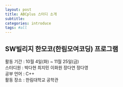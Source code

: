 ```yaml
---
layout: post
title: ABCplus 스터디 소개
subtitle:
categories: introduce
tags: #all
---
```

## SW빌리지 한모코(한림모여코딩) 프로그램
활동 기간 : 10월 4일(화) ~ 11월 25일(금)   
스터디원 : 박다현 최지민 이화원 장다연 정다영   
공부 언어 : C++   
활동 장소 : 한림대학교 공학관   
